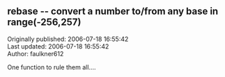 ## rebase -- convert a number to/from any base in range(-256,257)  
Originally published: 2006-07-18 16:55:42  
Last updated: 2006-07-18 16:55:42  
Author: faulkner612   
  
One function to rule them all....